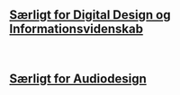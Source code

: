 &nbsp;
&nbsp;
&nbsp;
&nbsp;
## [Særligt for Digital Design og Informationsvidenskab](https://raggedyann.github.io/TestTheme/dd-inf/)
&nbsp;
&nbsp;
## [Særligt for Audiodesign](https://raggedyann.github.io/TestTheme/audiodesign/)
